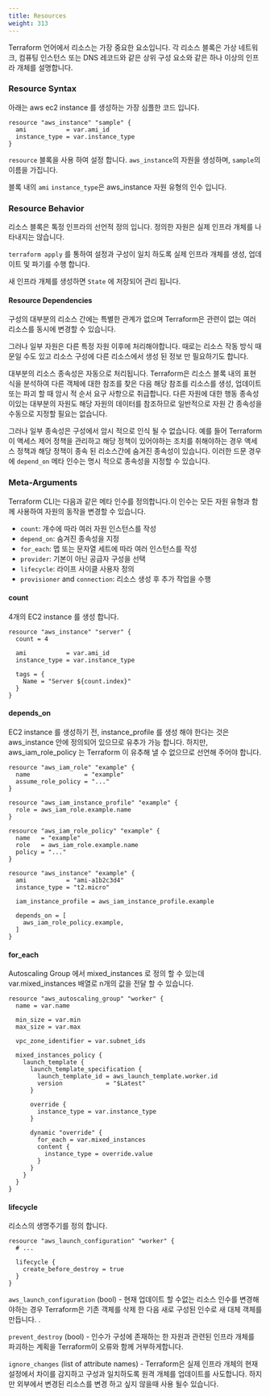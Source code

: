 ```yaml
---
title: Resources
weight: 313
---
```


Terraform 언어에서 리소스는 가장 중요한 요소입니다. 각 리소스 블록은 가상 네트워크, 컴퓨팅 인스턴스 또는 DNS 레코드와 같은 상위 구성 요소와 같은 하나 이상의 인프라 개체를 설명합니다.

### Resource Syntax

아래는 aws ec2 instance 를 생성하는 가장 심플한 코드 입니다.

```
resource "aws_instance" "sample" {
  ami           = var.ami_id
  instance_type = var.instance_type
}
```

`resource` 블록을 사용 하여 설정 합니다. `aws_instance`의 자원을 생성하며, `sample`의 이름을 가집니다.

블록 내의 `ami` `instance_type`은 aws_instance 자원 유형의 인수 입니다.

### Resource Behavior

리소스 블록은 톡정 인프라의 선언적 정의 입니다. 정의한 자원은 실제 인프라 개체를 나타내지는 않습니다.

`terraform apply` 를 통하여 설정과 구성이 일치 하도록 실제 인프라 개체를 생성, 업데이트 및 파기를 수행 합니다.

새 인프라 개체를 생성하면 `State` 에 저장되어 관리 됩니다.

#### Resource Dependencies

구성의 대부분의 리소스 간에는 특별한 관계가 없으며 Terraform은 관련이 없는 여러 리소스를 동시에 변경할 수 있습니다.

그러나 일부 자원은 다른 특정 자원 이후에 처리해야합니다. 때로는 리소스 작동 방식 때문일 수도 있고 리소스 구성에 다른 리소스에서 생성 된 정보 만 필요하기도 합니다.

대부분의 리소스 종속성은 자동으로 처리됩니다. Terraform은 리소스 블록 내의 표현식을 분석하여 다른 객체에 대한 참조를 찾은 다음 해당 참조를 리소스를 생성, 업데이트 또는 파괴 할 때 암시 적 순서 요구 사항으로 취급합니다. 다른 자원에 대한 행동 종속성이있는 대부분의 자원도 해당 자원의 데이터를 참조하므로 일반적으로 자원 간 종속성을 수동으로 지정할 필요는 없습니다.

그러나 일부 종속성은 구성에서 암시 적으로 인식 될 수 없습니다. 예를 들어 Terraform이 액세스 제어 정책을 관리하고 해당 정책이 있어야하는 조치를 취해야하는 경우 액세스 정책과 해당 정책이 종속 된 리소스간에 숨겨진 종속성이 있습니다. 이러한 드문 경우에 `depend_on` 메타 인수는 명시 적으로 종속성을 지정할 수 있습니다.

### Meta-Arguments

Terraform CLI는 다음과 같은 메타 인수를 정의합니다.이 인수는 모든 자원 유형과 함께 사용하여 자원의 동작을 변경할 수 있습니다.

* `count`: 개수에 따라 여러 자원 인스턴스를 작성
* `depend_on`: 숨겨진 종속성을 지정
* `for_each`: 맵 또는 문자열 세트에 따라 여러 인스턴스를 작성
* `provider`: 기본이 아닌 공급자 구성을 선택
* `lifecycle`: 라이프 사이클 사용자 정의
* `provisioner` and `connection`: 리소스 생성 후 추가 작업을 수행

#### count

4개의 EC2 instance 를 생성 합니다.

```
resource "aws_instance" "server" {
  count = 4

  ami           = var.ami_id
  instance_type = var.instance_type

  tags = {
    Name = "Server ${count.index}"
  }
}
```

#### depends_on

EC2 instance 를 생성하기 전, instance_profile 를 생성 해야 한다는 것은 aws_instance 안에 정의되어 있으므로 유추가 가능 합니다. 하지만, aws_iam_role_policy 는 Terraform 이 유추해 낼 수 없으므로 선언해 주어야 합니다.

```
resource "aws_iam_role" "example" {
  name               = "example"
  assume_role_policy = "..."
}

resource "aws_iam_instance_profile" "example" {
  role = aws_iam_role.example.name
}

resource "aws_iam_role_policy" "example" {
  name   = "example"
  role   = aws_iam_role.example.name
  policy = "..."
}

resource "aws_instance" "example" {
  ami           = "ami-a1b2c3d4"
  instance_type = "t2.micro"

  iam_instance_profile = aws_iam_instance_profile.example

  depends_on = [
    aws_iam_role_policy.example,
  ]
}
```

#### for_each

Autoscaling Group 에서 mixed_instances 로 정의 할 수 있는데 var.mixed_instances 배열로 n개의 값을 전달 할 수 있습니다.

```
resource "aws_autoscaling_group" "worker" {
  name = var.name

  min_size = var.min
  max_size = var.max

  vpc_zone_identifier = var.subnet_ids

  mixed_instances_policy {
    launch_template {
      launch_template_specification {
        launch_template_id = aws_launch_template.worker.id
        version            = "$Latest"
      }

      override {
        instance_type = var.instance_type
      }

      dynamic "override" {
        for_each = var.mixed_instances
        content {
          instance_type = override.value
        }
      }
    }
  }
}
```

#### lifecycle

리소스의 생명주기를 정의 합니다.

```
resource "aws_launch_configuration" "worker" {
  # ...

  lifecycle {
    create_before_destroy = true
  }
}
```

`aws_launch_configuration` (bool) - 현재 업데이트 할 수없는 리소스 인수를 변경해야하는 경우 Terraform은 기존 객체를 삭제 한 다음 새로 구성된 인수로 새 대체 객체를 만듭니다. .

`prevent_destroy` (bool) - 인수가 구성에 존재하는 한 자원과 관련된 인프라 개체를 파괴하는 계획을 Terraform이 오류와 함께 거부하게합니다.

`ignore_changes` (list of attribute names) - Terraform은 실제 인프라 개체의 현재 설정에서 차이를 감지하고 구성과 일치하도록 원격 개체를 업데이트를 사도합니다. 하지만 외부에서 변경된 리소스를 변경 하고 싶지 않을때 사용 될수 있습니다.
